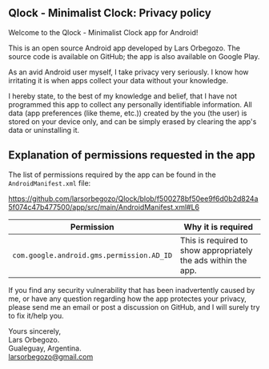 ## Qlock - Minimalist Clock: Privacy policy

Welcome to the Qlock - Minimalist Clock app for Android!

This is an open source Android app developed by Lars Orbegozo. The source code is available on GitHub; the app is also available on Google Play.

As an avid Android user myself, I take privacy very seriously.
I know how irritating it is when apps collect your data without your knowledge.

I hereby state, to the best of my knowledge and belief, that I have not programmed this app to collect any personally identifiable information. All data (app preferences (like theme, etc.)) created by the you (the user) is stored on your device only, and can be simply erased by clearing the app's data or uninstalling it.

## Explanation of permissions requested in the app

The list of permissions required by the app can be found in the `AndroidManifest.xml` file:

https://github.com/larsorbegozo/Qlock/blob/f500278bf50ee9f6d0b2d824a5f074c47b477500/app/src/main/AndroidManifest.xml#L6
<br/>

| Permission | Why it is required |
| :---: | --- |
| `com.google.android.gms.permission.AD_ID` | This is required to show appropriately the ads within the app. |

If you find any security vulnerability that has been inadvertently caused by me, or have any question regarding how the app protectes your privacy, please send me an email or post a discussion on GitHub, and I will surely try to fix it/help you.

Yours sincerely,  
Lars Orbegozo.  
Gualeguay, Argentina.  
larsorbegozo@gmail.com

